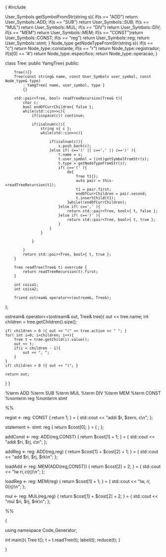{
#include<iostream>

User_Symbols getSymbolFromStr(string s){
    if(s == "ADD")  return User_Symbols::ADD;
    if(s == "SUB")  return User_Symbols::SUB;
    if(s == "MUL")  return User_Symbols::MUL;
    if(s == "DIV")  return User_Symbols::DIV;
    if(s == "MEM")  return User_Symbols::MEM;
    if(s == "CONST")return User_Symbols::CONST;
    if(s == "reg")  return User_Symbols::reg;
                    return User_Symbols::stmt;
}
Node_type getNodeTypeFromStr(string s){
    if(s == "c")    return Node_type::constante;
    if(s == "r")    return Node_type::registrador;
    if(s[0] == '#') return Node_type::especifico;
                    return Node_type::operacao;
}

class Tree: public YamgTree<Tree>{
    public:

        Tree(){}
        Tree(const string& name, const User_Symbols user_symbol, const Node_type& type)
            : YamgTree{ name, user_symbol, type }
            {}

        std::pair<Tree, bool> readTreeRecursion(Tree& t){
            char c;
            bool endOfCurrChildren{ false };
            while(std::cin>>c){
                if(isspace(c)) continue;

                if(isalnum(c)){
                    string s{ c };
                    while(std::cin>>c){

                        if(isalnum(c)){
                            s.push_back(c);
                        }else if( c=='(' || c==',' || c==')' ){
                            t.name = s;
                            t.user_symbol = (int)getSymbolFromStr(s);
                            t.type = getNodeTypeFromStr(s);
                            if( c=='(' ){
                                do{
                                    Tree t1{};
                                    auto pair = this->readTreeRecursion(t1);
                                    t1 = pair.first;
                                    endOfCurrChildren = pair.second;
                                    t.insertChild(t1);
                                }while(!endOfCurrChildren);
                            }else if( c==',' ){
                                return std::pair<Tree, bool>{ t, false };
                            }else if( c==')' ){
                                return std::pair<Tree, bool>{ t, true };
                            }
                        }
                    }

                }

            }
            return std::pair<Tree, bool>{ t, true };
        }

        Tree readTree(Tree& t) override {
            return readTreeRecursion(t).first;
        }

        int coisa1;
        int coisa2;

        friend ostream& operator<<(ostream&, Tree&);

};

ostream& operator<<(ostream& out, Tree& tree){
    out << tree.name;
    int children = tree.getChildren().size();
    
    if( children > 0 ){ out << "(" << tree.action << " "; }
    for( int i=0; i<children; i++){
        Tree t = tree.getChild(i).value();
        out << t;
        if(i < children - 1){
            out << ", ";
        }
    }
    if( children > 0 ){ out << ")"; }
    
    return out;
}
}

%term ADD
%term SUB
%term MUL
%term DIV
%term MEM
%term CONST
%nonterm reg
%nonterm stmt

%%

regist <- reg: CONST { return 1; } = {
    std::cout << "addi $r, $zero, c\n";
};

statement <- stmt: reg { return $cost[0]; } = { ; };

addConst <- reg: ADD(reg,CONST) { return $cost[1] + 1; } = {
    std::cout << "addi $ri, $rj, c\n";
};

addReg <- reg: ADD(reg,reg) { return $cost[1] + $cost[2] + 1; } = {
    std::cout << "add $ri, $rj, $rk\n";
};

loadAdd <- reg: MEM(ADD(reg,CONST)) { return $cost[2] + 2; } = {
    std::cout << "lw $ri, c($rj)\n";
};

loadReg <- reg: MEM(reg) { return $cost[1] + 1; } = {
    std::cout << "lw, $ri, 0($rj)\n";
};

mul <- reg: MUL(reg,reg) { return $cost[1] + $cost[2] + 2; } = {
    std::cout << "mul $ri, $rj, $rk\n";
};

%%

{

using namespace Code_Generator;

int main(){
    Tree t{};
    t = t.readTree(t);
    label(t);
    reduce(t);
}

}
